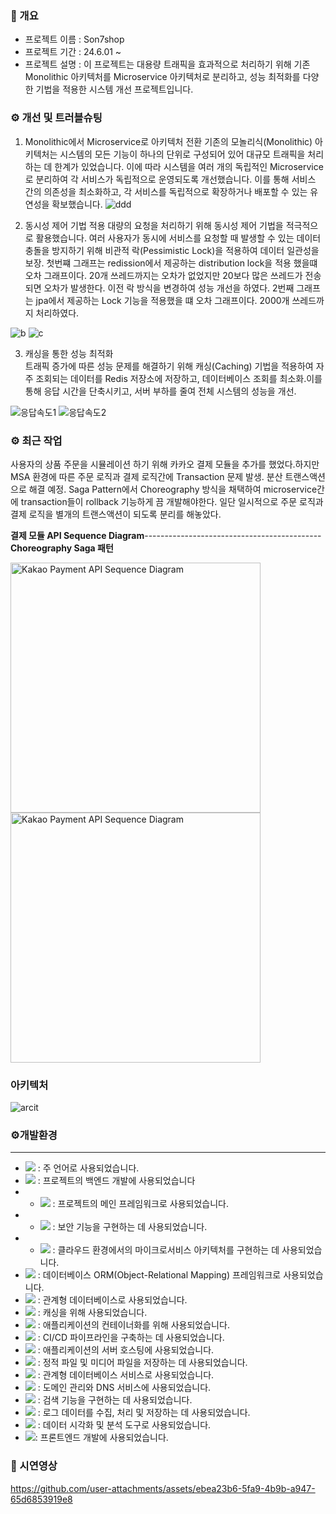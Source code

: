 ### 📄 개요

- 프로젝트 이름 : Son7shop
- 프로젝트 기간 : 24.6.01 ~
- 프로젝트 설명 :  이 프로젝트는 대용량 트래픽을 효과적으로 처리하기 위해 기존 Monolithic 아키텍처를 Microservice 아키텍처로 분리하고, 성능 최적화를 다양한 기법을 적용한 시스템 개선 프로젝트입니다.

 ### ⚙ 개선 및 트러블슈팅                  
1. Monolithic에서 Microservice로 아키텍처 전환
기존의 모놀리식(Monolithic) 아키텍처는 시스템의 모든 기능이 하나의 단위로 구성되어 있어 대규모 트래픽을 처리하는 데 한계가 있었습니다. 이에 따라 시스템을 여러 개의 독립적인 Microservice로 분리하여 각 서비스가 독립적으로 운영되도록 개선했습니다.
이를 통해 서비스 간의 의존성을 최소화하고, 각 서비스를 독립적으로 확장하거나 배포할 수 있는 유연성을 확보했습니다.
![ddd](https://github.com/user-attachments/assets/790e2716-30e7-4e67-bece-dda709569cb8)


2. 동시성 제어 기법 적용
대량의 요청을 처리하기 위해 동시성 제어 기법을 적극적으로 활용했습니다. 여러 사용자가 동시에 서비스를 요청할 때 발생할 수 있는 데이터 충돌을 방지하기 위해 비관적 락(Pessimistic Lock)을 적용하여 데이터 일관성을 보장.
   첫번쨰 그래프는 redission에서 제공하는 distribution lock을 적용 했을떄 오차 그래프이다. 20개 쓰레드까지는 오차가 없었지만 20보다 많은 쓰레드가 전송되면 오차가 발생한다. 이전 락 방식을 변경하여 성능 개선을 하였다. 2번째 그래프는 jpa에서 제공하는 Lock 기능을 적용했을 떄 오차 그래프이다. 2000개 쓰레드까지 처리하였다.
<img src="https://github.com/user-attachments/assets/1a4ab341-aab1-4954-ba89-d6eece40813e" alt="b"/>
<img src="https://github.com/user-attachments/assets/941c9d93-9830-4e66-a4bd-4de70d801258" alt="c"/>


3. 캐싱을 통한 성능 최적화<br>
트래픽 증가에 따른 성능 문제를 해결하기 위해 캐싱(Caching) 기법을 적용하여 자주 조회되는 데이터를 Redis 저장소에 저장하고, 데이터베이스 조회를 최소화.이를 통해 응답 시간을 단축시키고, 서버 부하를 줄여 전체 시스템의 성능을 개선.

![응답속도1](https://github.com/user-attachments/assets/d6e5df6c-e14d-4b97-8977-7898f0a577f2) ![응답속도2](https://github.com/user-attachments/assets/2b45528b-2b86-43ec-92eb-e1da408c26e9)

###  ⚙ 최근 작업 
사용자의 상품 주문을 시뮬레이션 하기 위해 카카오 결제 모듈을 추가를 했었다.하지만 MSA 환경에 따른 주문 로직과 결제 로직간에 Transaction 문제 발생. 분산 트랜스액션으로 해결 예정. Saga Pattern에서 Choreography 방식을 채택하여 microservice간에 transaction들이 rollback 기능하게 끔 개발해야한다. 일단 일시적으로 주문 로직과 결제 로직을 별개의 트랜스액션이 되도록 분리를 해놓았다.   

 **결제 모듈 API Sequence Diagram**--------------------------------------------**Choreography Saga 패턴**                                                                                                                                                                                                   
 
<img src="https://github.com/user-attachments/assets/cc3468b3-b3de-427c-873b-52cce8bdbae9" alt="Kakao Payment API Sequence Diagram" width="400"/><img src="https://github.com/user-attachments/assets/f8518f3e-2e89-4876-afa6-226f9ce5e94e" alt="Kakao Payment API Sequence Diagram" width="400"/>


  
### 아키텍처
![arcit](https://github.com/user-attachments/assets/83d2982f-9364-40a7-b2b3-a9a79e548584)


### ⚙개발환경


---

- <img src="https://img.shields.io/badge/java-007396?style=for-the-badge&logo=OpenJDK&logoColor=white"> : 주 언어로 사용되었습니다.
- <img src="https://img.shields.io/badge/Spring-6DB33F?style=for-the-badge&logo=Spring&logoColor=white"> : 프로젝트의 백엔드 개발에 사용되었습니다
- - <img src="https://img.shields.io/badge/springboot-6DB33F?style=for-the-badge&logo=springboot&logoColor=white"> : 프로젝트의 메인 프레임워크로 사용되었습니다.
- - <img src="https://img.shields.io/badge/Spring Security-6DB33F?style=for-the-badge&logo=Spring Security&logoColor=white"> : 보안 기능을 구현하는 데 사용되었습니다.
- - <img src="https://img.shields.io/badge/Spring Cloud-6DB33F?style=for-the-badge&logo=Spring cloud&logoColor=white"> : 클라우드 환경에서의 마이크로서비스 아키텍처를 구현하는 데 사용되었습니다.
- <img src="https://img.shields.io/badge/Hibernate-59666C?style=for-the-badge&logo=Hibernate&logoColor=white"> : 데이터베이스 ORM(Object-Relational Mapping) 프레임워크로 사용되었습니다.
- <img src="https://img.shields.io/badge/MySQL-4479A1?style=for-the-badge&logo=MySQL&logoColor=white"> : 관계형 데이터베이스로 사용되었습니다.
- <img src="https://img.shields.io/badge/Redis-DC382D?style=for-the-badge&logo=Redis&logoColor=white"> : 캐싱을 위해 사용되었습니다.
- <img src="https://img.shields.io/badge/docker-%230db7ed.svg?style=for-the-badge&logo=docker&logoColor=white"> : 애플리케이션의 컨테이너화를 위해 사용되었습니다.
- <img src="https://img.shields.io/badge/GitHub Actions-2088FF?style=for-the-badge&logo=GitHub Actions&logoColor=white"> : CI/CD 파이프라인을 구축하는 데 사용되었습니다.
- <img src="https://img.shields.io/badge/Amazon%20EC2-FF9900?style=for-the-badge&logo=Amazon%20EC2&logoColor=white"> : 애플리케이션의 서버 호스팅에 사용되었습니다.
- <img src="https://img.shields.io/badge/Amazon%20S3-569A31?style=for-the-badge&logo=Amazon%20S3&logoColor=white"> : 정적 파일 및 미디어 파일을 저장하는 데 사용되었습니다.
- <img src="https://img.shields.io/badge/Amazon%20RDS-527FFF?style=for-the-badge&logo=Amazon%20RDS&logoColor=white"> : 관계형 데이터베이스 서비스로 사용되었습니다.
- <img src="https://img.shields.io/badge/amazon%20route%2053-8C4FFF?style=for-the-badge&logo=amazonroute53&logoColor=white"> : 도메인 관리와 DNS 서비스에 사용되었습니다.
- <img src="https://img.shields.io/badge/Elasticsearch-005571?style=for-the-badge&logo=Elasticsearch&logoColor=white"> : 검색 기능을 구현하는 데 사용되었습니다.
- <img src="https://img.shields.io/badge/Logstash-005571?style=for-the-badge&logo=Logstash&logoColor=white"> : 로그 데이터를 수집, 처리 및 저장하는 데 사용되었습니다.
- <img src="https://img.shields.io/badge/Kibana-005571?style=for-the-badge&logo=Kibana&logoColor=white"> : 데이터 시각화 및 분석 도구로 사용되었습니다.
-  <img src="https://img.shields.io/badge/-ReactJs-61DAFB?style=for-the-badge&logo=react&logoColor=white">: 프론트엔드 개발에 사용되었습니다.

  ### 🎥 시연영상
   https://github.com/user-attachments/assets/ebea23b6-5fa9-4b9b-a947-65d6853919e8


